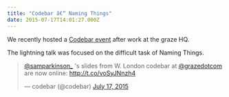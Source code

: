 ```yaml
---
title: "Codebar â€“ Naming Things"
date: 2015-07-17T14:01:27.000Z
---
```


We recently hosted a [Codebar event](http://codebar.io/workshops/150) after work at the graze HQ.

The lightning talk was focused on the difficult task of Naming Things.

<blockquote class="twitter-tweet" lang="en"><p lang="en" dir="ltr"><a href="https://twitter.com/samparkinson_">@samparkinson_</a> &#39;s slides from W. London codebar at <a href="https://twitter.com/grazedotcom">@grazedotcom</a> are now online: <a href="http://t.co/voSyJNnzh4">http://t.co/voSyJNnzh4</a></p>&mdash; codebar (@codebar) <a href="https://twitter.com/codebar/status/622001960900763648">July 17, 2015</a></blockquote>
<script async src="//platform.twitter.com/widgets.js" charset="utf-8"></script>